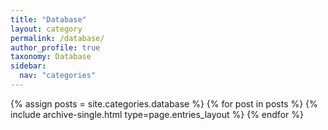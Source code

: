```yaml
---
title: "Database"
layout: category
permalink: /database/
author_profile: true
taxonomy: Database
sidebar:
  nav: "categories"
---
```


{% assign posts = site.categories.database %}
{% for post in posts %} {% include archive-single.html type=page.entries_layout %} {% endfor %}
